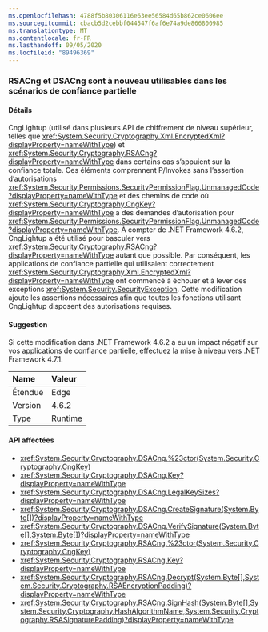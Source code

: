 ```yaml
---
ms.openlocfilehash: 4788f5b80306116e63ee56584d65b862ce0606ee
ms.sourcegitcommit: cbacb5d2cebbf044547f6af6e74a9de866800985
ms.translationtype: MT
ms.contentlocale: fr-FR
ms.lasthandoff: 09/05/2020
ms.locfileid: "89496369"
---
```

### <a name="rsacng-and-dsacng-are-once-again-usable-in-partial-trust-scenarios"></a>RSACng et DSACng sont à nouveau utilisables dans les scénarios de confiance partielle

#### <a name="details"></a>Détails

CngLightup (utilisé dans plusieurs API de chiffrement de niveau supérieur, telles que <xref:System.Security.Cryptography.Xml.EncryptedXml?displayProperty=nameWithType>) et <xref:System.Security.Cryptography.RSACng?displayProperty=nameWithType> dans certains cas s’appuient sur la confiance totale. Ces éléments comprennent P/Invokes sans l’assertion d’autorisations <xref:System.Security.Permissions.SecurityPermissionFlag.UnmanagedCode?displayProperty=nameWithType> et des chemins de code où <xref:System.Security.Cryptography.CngKey?displayProperty=nameWithType> a des demandes d’autorisation pour <xref:System.Security.Permissions.SecurityPermissionFlag.UnmanagedCode?displayProperty=nameWithType>. À compter de .NET Framework 4.6.2, CngLightup a été utilisé pour basculer vers <xref:System.Security.Cryptography.RSACng?displayProperty=nameWithType> autant que possible. Par conséquent, les applications de confiance partielle qui utilisaient correctement <xref:System.Security.Cryptography.Xml.EncryptedXml?displayProperty=nameWithType> ont commencé à échouer et à lever des exceptions <xref:System.Security.SecurityException>. Cette modification ajoute les assertions nécessaires afin que toutes les fonctions utilisant CngLightup disposent des autorisations requises.

#### <a name="suggestion"></a>Suggestion

Si cette modification dans .NET Framework 4.6.2 a eu un impact négatif sur vos applications de confiance partielle, effectuez la mise à niveau vers .NET Framework 4.7.1.

| Name    | Valeur       |
|:--------|:------------|
| Étendue   |Edge|
|Version|4.6.2|
|Type|Runtime|

#### <a name="affected-apis"></a>API affectées

- <xref:System.Security.Cryptography.DSACng.%23ctor(System.Security.Cryptography.CngKey)>
- <xref:System.Security.Cryptography.DSACng.Key?displayProperty=nameWithType>
- <xref:System.Security.Cryptography.DSACng.LegalKeySizes?displayProperty=nameWithType>
- <xref:System.Security.Cryptography.DSACng.CreateSignature(System.Byte[])?displayProperty=nameWithType>
- <xref:System.Security.Cryptography.DSACng.VerifySignature(System.Byte[],System.Byte[])?displayProperty=nameWithType>
- <xref:System.Security.Cryptography.RSACng.%23ctor(System.Security.Cryptography.CngKey)>
- <xref:System.Security.Cryptography.RSACng.Key?displayProperty=nameWithType>
- <xref:System.Security.Cryptography.RSACng.Decrypt(System.Byte[],System.Security.Cryptography.RSAEncryptionPadding)?displayProperty=nameWithType>
- <xref:System.Security.Cryptography.RSACng.SignHash(System.Byte[],System.Security.Cryptography.HashAlgorithmName,System.Security.Cryptography.RSASignaturePadding)?displayProperty=nameWithType>

<!--

#### Affected APIs

- `M:System.Security.Cryptography.DSACng.#ctor(System.Security.Cryptography.CngKey)`
- `P:System.Security.Cryptography.DSACng.Key`
- `P:System.Security.Cryptography.DSACng.LegalKeySizes`
- `M:System.Security.Cryptography.DSACng.CreateSignature(System.Byte[])`
- `M:System.Security.Cryptography.DSACng.VerifySignature(System.Byte[],System.Byte[])`
- `M:System.Security.Cryptography.RSACng.#ctor(System.Security.Cryptography.CngKey)`
- `P:System.Security.Cryptography.RSACng.Key`
- `M:System.Security.Cryptography.RSACng.Decrypt(System.Byte[],System.Security.Cryptography.RSAEncryptionPadding)`
- `M:System.Security.Cryptography.RSACng.SignHash(System.Byte[],System.Security.Cryptography.HashAlgorithmName,System.Security.Cryptography.RSASignaturePadding)`

-->
